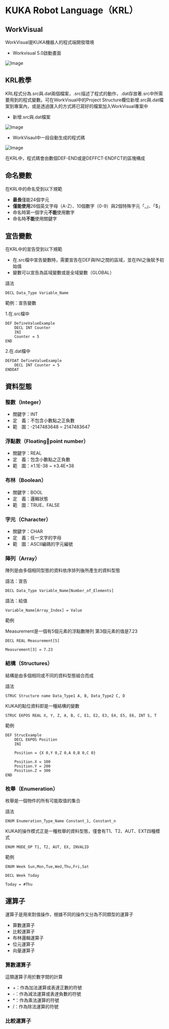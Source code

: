 # KUKA Robot Language（KRL）

## WorkVisual

WorkVisual是KUKA機器人的程式端開發環境

- Workvisual 5.0啟動畫面

![Image](./img/KRL/Workvisual_5.0_cover.jpg)

## KRL教學

KRL程式分為.src與.dat兩個檔案，.src描述了程式的動作，.dat存放著.src中所需要用到的程式變數。可在WorkVisual中的Project Structure欄位新增.src與.dat檔案到專案內，或是透過匯入的方式將已寫好的檔案加入WorkVisual專案中

- 新增.src與.dat檔案

![Image](./img/KRL/KRL_CreateSRCfile.gif)

- WorkVisaul中一段自動生成的程式碼

![Image](./img/KRL/KRL_BasisCode.jpg)

在KRL中，程式碼會由數個DEF-END或是DEFFCT-ENDFCT的區塊構成

## 命名變數

在KRL中的命名受到以下規範

- **最長**僅能24個字元
- **僅能使用**26個英文字母（A-Z）、10個數字（0-9）與2個特殊字元「_」、「$」
- 命名時第一個字元**不能**使用數字
- 命名時**不能**使用關鍵字

## 宣告變數

在KRL中的宣告受到以下規範

- 在.src檔中宣告變數時，需要宣告在DEF與INI之間的區域，並在INI之後賦予初始值
- 變數可以宣告為區域變數或是全域變數（GLOBAL）

語法
```
DECL Data_Type Variable_Name
```

範例：宣告變數

1.在.src檔中
```
DEF DefineValueExample
    DECL INT Counter
    INI
    Counter = 5
END
```

2.在.dat檔中
```
DEFDAT DefineValueExample
    DECL INT Counter = 5
ENDDAT
```

## 資料型態

### 整數（Integer）
- 關鍵字：INT
- 定　義：不包含小數點之正負數
- 範　圍：-2147483648 ~ 2147483647

### 浮點數（Floatingpoint number）
- 關鍵字：REAL
- 定　義：包含小數點之正負數
- 範　圍：±1.1E-38 ~ ±3.4E+38

### 布林（Boolean）
- 關鍵字：BOOL
- 定　義：邏輯狀態
- 範　圍：TRUE、FALSE

### 字元（Character）
- 關鍵字：CHAR
- 定　義：任一文字的字母
- 範　圍：ASCII編碼的字元編號

### 陣列（Array）

陣列是由多個相同型態的資料依序排列後所產生的資料型態

語法：宣告
```
DECL Data_Type Variable_Name[Number_of_Elements]
```

語法：給值
```
Variable_Name[Array_Index] = Value
```

範例

Measurement是一個有5個元素的浮點數陣列
第3個元素的值是7.23
```
DECL REAL Measurement[5]

Measurement[3] = 7.23
```

### 結構（Structures）

結構是由多個相同或不同的資料型態組合而成

語法
```
STRUC Structure name Data_Type1 A, B, Data_Type2 C, D
```

KUKA的點位資料即是一種結構的變數
```
STRUC E6POS REAL X, Y, Z, A, B, C, E1, E2, E3, E4, E5, E6, INT S, T
```

範例
```
DEF StrucExample
    DECL E6POS Position
    INI

    Position = {X 0,Y 0,Z 0,A 0,B 0,C 0}

    Position.X = 100
    Position.Y = 200
    Position.Z = 300
END
```

### 枚舉（Enumeration）

枚舉是一個物件的所有可能取值的集合

語法
```
ENUM Enumeration_Type_Name Constant_1, Constant_n
```

KUKA的操作模式正是一種枚舉的資料型態，僅會有T1、T2、AUT、EXT四種模式
```
ENUM MODE_OP T1, T2, AUT, EX, INVALID
```

範例
```
ENUM Week Sun,Mon,Tue,Wed,Thu,Fri,Sat

DECL Week Today

Today = #Thu
```

## 運算子

運算子是用來對值操作，根據不同的操作又分為不同類型的運算子

- 算數運算子
- 比較運算子
- 布林邏輯運算子
- 位元運算子
- 向量運算子

### 算數運算子

這類運算子用於數字間的計算

- +：作為加法運算或表達正數的符號
- -：作為減法運算或表達負數的符號
- *：作為乘法運算的符號
- /：作為除法運算的符號

### 比較運算子

